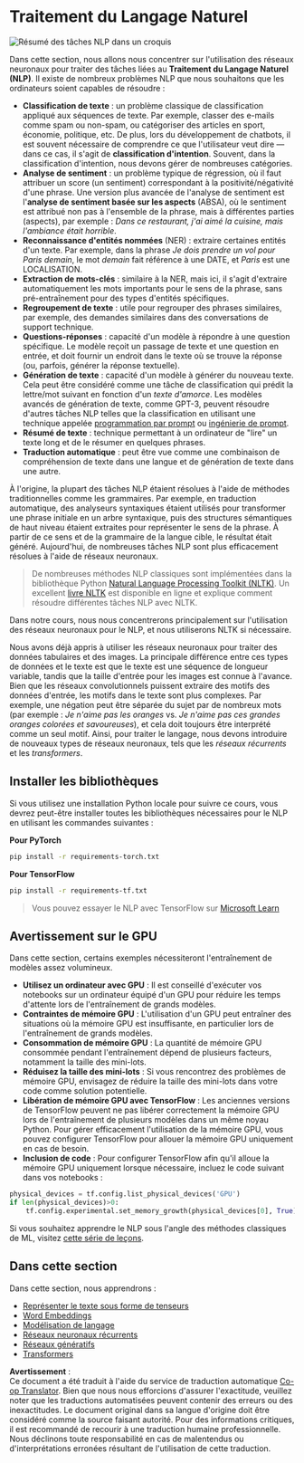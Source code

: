 <!--
CO_OP_TRANSLATOR_METADATA:
{
  "original_hash": "8ef02a9318257ea140ed3ed74442096d",
  "translation_date": "2025-08-24T20:45:19+00:00",
  "source_file": "lessons/5-NLP/README.md",
  "language_code": "fr"
}
-->
# Traitement du Langage Naturel

![Résumé des tâches NLP dans un croquis](../../../../translated_images/ai-nlp.b22dcb8ca4707ceaee8576db1c5f4089c8cac2f454e9e03ea554f07fda4556b8.fr.png)

Dans cette section, nous allons nous concentrer sur l'utilisation des réseaux neuronaux pour traiter des tâches liées au **Traitement du Langage Naturel (NLP)**. Il existe de nombreux problèmes NLP que nous souhaitons que les ordinateurs soient capables de résoudre :

* **Classification de texte** : un problème classique de classification appliqué aux séquences de texte. Par exemple, classer des e-mails comme spam ou non-spam, ou catégoriser des articles en sport, économie, politique, etc. De plus, lors du développement de chatbots, il est souvent nécessaire de comprendre ce que l'utilisateur veut dire — dans ce cas, il s'agit de **classification d'intention**. Souvent, dans la classification d'intention, nous devons gérer de nombreuses catégories.
* **Analyse de sentiment** : un problème typique de régression, où il faut attribuer un score (un sentiment) correspondant à la positivité/négativité d'une phrase. Une version plus avancée de l'analyse de sentiment est l'**analyse de sentiment basée sur les aspects** (ABSA), où le sentiment est attribué non pas à l'ensemble de la phrase, mais à différentes parties (aspects), par exemple : *Dans ce restaurant, j'ai aimé la cuisine, mais l'ambiance était horrible*.
* **Reconnaissance d'entités nommées** (NER) : extraire certaines entités d'un texte. Par exemple, dans la phrase *Je dois prendre un vol pour Paris demain*, le mot *demain* fait référence à une DATE, et *Paris* est une LOCALISATION.  
* **Extraction de mots-clés** : similaire à la NER, mais ici, il s'agit d'extraire automatiquement les mots importants pour le sens de la phrase, sans pré-entraînement pour des types d'entités spécifiques.
* **Regroupement de texte** : utile pour regrouper des phrases similaires, par exemple, des demandes similaires dans des conversations de support technique.
* **Questions-réponses** : capacité d'un modèle à répondre à une question spécifique. Le modèle reçoit un passage de texte et une question en entrée, et doit fournir un endroit dans le texte où se trouve la réponse (ou, parfois, générer la réponse textuelle).
* **Génération de texte** : capacité d'un modèle à générer du nouveau texte. Cela peut être considéré comme une tâche de classification qui prédit la lettre/mot suivant en fonction d'un *texte d'amorce*. Les modèles avancés de génération de texte, comme GPT-3, peuvent résoudre d'autres tâches NLP telles que la classification en utilisant une technique appelée [programmation par prompt](https://towardsdatascience.com/software-3-0-how-prompting-will-change-the-rules-of-the-game-a982fbfe1e0) ou [ingénierie de prompt](https://medium.com/swlh/openai-gpt-3-and-prompt-engineering-dcdc2c5fcd29).
* **Résumé de texte** : technique permettant à un ordinateur de "lire" un texte long et de le résumer en quelques phrases.
* **Traduction automatique** : peut être vue comme une combinaison de compréhension de texte dans une langue et de génération de texte dans une autre.

À l'origine, la plupart des tâches NLP étaient résolues à l'aide de méthodes traditionnelles comme les grammaires. Par exemple, en traduction automatique, des analyseurs syntaxiques étaient utilisés pour transformer une phrase initiale en un arbre syntaxique, puis des structures sémantiques de haut niveau étaient extraites pour représenter le sens de la phrase. À partir de ce sens et de la grammaire de la langue cible, le résultat était généré. Aujourd'hui, de nombreuses tâches NLP sont plus efficacement résolues à l'aide de réseaux neuronaux.

> De nombreuses méthodes NLP classiques sont implémentées dans la bibliothèque Python [Natural Language Processing Toolkit (NLTK)](https://www.nltk.org). Un excellent [livre NLTK](https://www.nltk.org/book/) est disponible en ligne et explique comment résoudre différentes tâches NLP avec NLTK.

Dans notre cours, nous nous concentrerons principalement sur l'utilisation des réseaux neuronaux pour le NLP, et nous utiliserons NLTK si nécessaire.

Nous avons déjà appris à utiliser les réseaux neuronaux pour traiter des données tabulaires et des images. La principale différence entre ces types de données et le texte est que le texte est une séquence de longueur variable, tandis que la taille d'entrée pour les images est connue à l'avance. Bien que les réseaux convolutionnels puissent extraire des motifs des données d'entrée, les motifs dans le texte sont plus complexes. Par exemple, une négation peut être séparée du sujet par de nombreux mots (par exemple : *Je n'aime pas les oranges* vs. *Je n'aime pas ces grandes oranges colorées et savoureuses*), et cela doit toujours être interprété comme un seul motif. Ainsi, pour traiter le langage, nous devons introduire de nouveaux types de réseaux neuronaux, tels que les *réseaux récurrents* et les *transformers*.

## Installer les bibliothèques

Si vous utilisez une installation Python locale pour suivre ce cours, vous devrez peut-être installer toutes les bibliothèques nécessaires pour le NLP en utilisant les commandes suivantes :

**Pour PyTorch**  
```bash
pip install -r requirements-torch.txt
```  
**Pour TensorFlow**  
```bash
pip install -r requirements-tf.txt
```  

> Vous pouvez essayer le NLP avec TensorFlow sur [Microsoft Learn](https://docs.microsoft.com/learn/modules/intro-natural-language-processing-tensorflow/?WT.mc_id=academic-77998-cacaste)

## Avertissement sur le GPU

Dans cette section, certains exemples nécessiteront l'entraînement de modèles assez volumineux.  
* **Utilisez un ordinateur avec GPU** : Il est conseillé d'exécuter vos notebooks sur un ordinateur équipé d'un GPU pour réduire les temps d'attente lors de l'entraînement de grands modèles.  
* **Contraintes de mémoire GPU** : L'utilisation d'un GPU peut entraîner des situations où la mémoire GPU est insuffisante, en particulier lors de l'entraînement de grands modèles.  
* **Consommation de mémoire GPU** : La quantité de mémoire GPU consommée pendant l'entraînement dépend de plusieurs facteurs, notamment la taille des mini-lots.  
* **Réduisez la taille des mini-lots** : Si vous rencontrez des problèmes de mémoire GPU, envisagez de réduire la taille des mini-lots dans votre code comme solution potentielle.  
* **Libération de mémoire GPU avec TensorFlow** : Les anciennes versions de TensorFlow peuvent ne pas libérer correctement la mémoire GPU lors de l'entraînement de plusieurs modèles dans un même noyau Python. Pour gérer efficacement l'utilisation de la mémoire GPU, vous pouvez configurer TensorFlow pour allouer la mémoire GPU uniquement en cas de besoin.  
* **Inclusion de code** : Pour configurer TensorFlow afin qu'il alloue la mémoire GPU uniquement lorsque nécessaire, incluez le code suivant dans vos notebooks :  

```python
physical_devices = tf.config.list_physical_devices('GPU') 
if len(physical_devices)>0:
    tf.config.experimental.set_memory_growth(physical_devices[0], True) 
```  

Si vous souhaitez apprendre le NLP sous l'angle des méthodes classiques de ML, visitez [cette série de leçons](https://github.com/microsoft/ML-For-Beginners/tree/main/6-NLP).

## Dans cette section
Dans cette section, nous apprendrons :

* [Représenter le texte sous forme de tenseurs](13-TextRep/README.md)  
* [Word Embeddings](14-Emdeddings/README.md)  
* [Modélisation de langage](15-LanguageModeling/README.md)  
* [Réseaux neuronaux récurrents](16-RNN/README.md)  
* [Réseaux génératifs](17-GenerativeNetworks/README.md)  
* [Transformers](18-Transformers/README.md)  

**Avertissement** :  
Ce document a été traduit à l'aide du service de traduction automatique [Co-op Translator](https://github.com/Azure/co-op-translator). Bien que nous nous efforcions d'assurer l'exactitude, veuillez noter que les traductions automatisées peuvent contenir des erreurs ou des inexactitudes. Le document original dans sa langue d'origine doit être considéré comme la source faisant autorité. Pour des informations critiques, il est recommandé de recourir à une traduction humaine professionnelle. Nous déclinons toute responsabilité en cas de malentendus ou d'interprétations erronées résultant de l'utilisation de cette traduction.